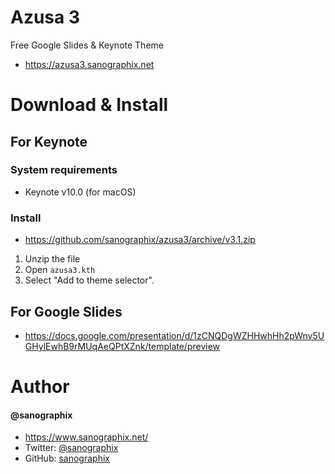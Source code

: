 Azusa 3
=============

Free Google Slides & Keynote Theme

- <https://azusa3.sanographix.net>

# Download & Install

## For Keynote

### System requirements

- Keynote v10.0 (for macOS)

### Install

- <https://github.com/sanographix/azusa3/archive/v3.1.zip>

1. Unzip the file
2. Open `azusa3.kth`
3. Select "Add to theme selector".

## For Google Slides

- <https://docs.google.com/presentation/d/1zCNQDgWZHHwhHh2pWnv5UGHylEwhB9rMUqAeQPtXZnk/template/preview>


# Author

#### @sanographix

* <https://www.sanographix.net/>
* Twitter: [@sanographix](https://twitter.com/sanographix)
* GitHub: [sanographix](https://github.com/sanographix)
